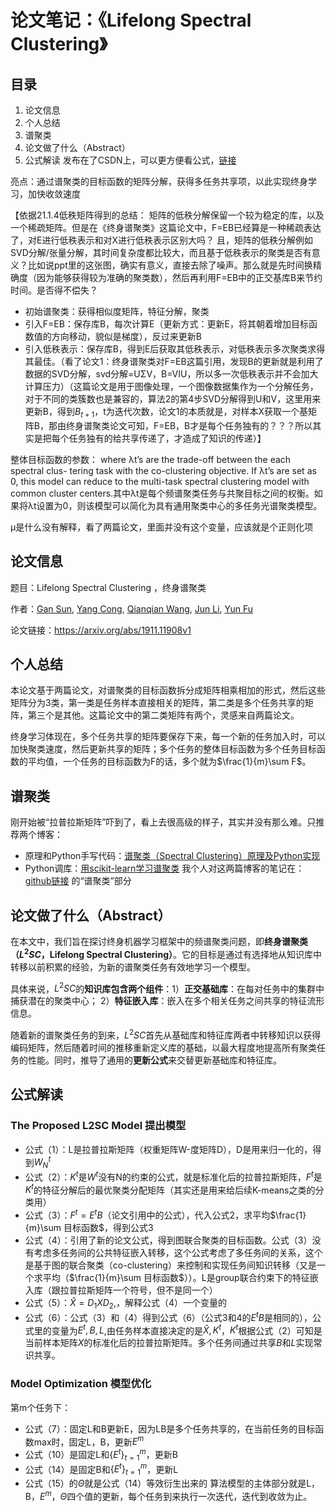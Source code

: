 # 论文笔记：《Lifelong Spectral Clustering》
## 目录
 1. 论文信息
 2. 个人总结
 3. 谱聚类
 4. 论文做了什么（Abstract）
 5. 公式解读
发布在了CSDN上，可以更方便看公式，[链接](https://blog.csdn.net/qq_33810513/article/details/110676203)

亮点：通过谱聚类的目标函数的矩阵分解，获得多任务共享项，以此实现终身学习，加快收敛速度

【依据21.1.4低秩矩阵得到的总结：
矩阵的低秩分解保留一个较为稳定的库，以及一个稀疏矩阵。但是在《终身谱聚类》这篇论文中，F=EB已经算是一种稀疏表达了，对E进行低秩表示和对X进行低秩表示区别大吗？
且，矩阵的低秩分解例如SVD分解/张量分解，其时间复杂度都比较大，而且基于低秩表示的聚类是否有意义？比如说ppt里的这张图，确实有意义，直接去除了噪声。那么就是先时间换精确度（因为能够获得较为准确的聚类数），然后再利用F=EB中的正交基库B来节约时间。是否得不偿失？

 - 初始谱聚类：获得相似度矩阵，特征分解，聚类
 - 引入F=EB：保存库B，每次计算E（更新方式：更新E，将其朝着增加目标函数值的方向移动，貌似是梯度），反过来更新B
 - 引入低秩表示：保存库B，得到E后获取其低秩表示，对低秩表示多次聚类求得其最佳。（看了论文1：终身谱聚类对F=EB这篇引用，发现B的更新就是利用了数据的SVD分解，svd分解=UΣV，B=VIU，所以多一次低秩表示并不会加大计算压力）（这篇论文是用于图像处理，一个图像数据集作为一个分解任务，对于不同的类簇数也是兼容的，算法2的第4步SVD分解得到U和V，这里用来更新B，得到$B_{t+1}$，t为迭代次数，论文1的本质就是，对样本X获取一个基矩阵B，那由终身谱聚类论文可知，F=EB，B才是每个任务独有的？？？所以其实是把每个任务独有的给共享传递了，才造成了知识的传递）】

整体目标函数的参数：
where λt’s are the trade-off between the each spectral clus-
tering task with the co-clustering objective. If λt’s are set as
0, this model can reduce to the multi-task spectral clustering
model with common cluster centers.其中λt是每个频谱聚类任务与共聚目标之间的权衡。如果将λt设置为0，则该模型可以简化为具有通用聚类中心的多任务光谱聚类模型。

μ是什么没有解释，看了两篇论文，里面并没有这个变量，应该就是个正则化项

## 论文信息
题目：Lifelong Spectral Clustering ，终身谱聚类

作者：[Gan Sun](https://arxiv.org/search/cs?searchtype=author&query=Sun%2C+G), [Yang Cong](https://arxiv.org/search/cs?searchtype=author&query=Cong%2C+Y), [Qianqian Wang](https://arxiv.org/search/cs?searchtype=author&query=Wang%2C+Q), [Jun Li](https://arxiv.org/search/cs?searchtype=author&query=Li%2C+J), [Yun Fu](https://arxiv.org/search/cs?searchtype=author&query=Fu%2C+Y)

论文链接：https://arxiv.org/abs/1911.11908v1

## 个人总结
本论文基于两篇论文，对谱聚类的目标函数拆分成矩阵相乘相加的形式，然后这些矩阵分为3类，第一类是任务样本直接相关的矩阵，第二类是多个任务共享的矩阵，第三个是其他。这篇论文中的第二类矩阵有两个，灵感来自两篇论文。

终身学习体现在，多个任务共享的矩阵要保存下来，每一个新的任务加入时，可以加快聚类速度，然后更新共享的矩阵；多个任务的整体目标函数为多个任务目标函数的平均值，一个任务的目标函数为F的话，多个就为$\frac{1}{m}\sum F$。

## 谱聚类
刚开始被“拉普拉斯矩阵”吓到了，看上去很高级的样子，其实并没有那么难。只推荐两个博客：
 - 原理和Python手写代码：[谱聚类（Spectral Clustering）原理及Python实现](https://blog.csdn.net/songbinxu/article/details/80838865)
 - Python调库：[用scikit-learn学习谱聚类](https://www.cnblogs.com/pinard/p/6235920.html)
 我个人对这两篇博客的笔记在：[github链接](https://github.com/Sneexy/WorkSpace/blob/4cf8e86b4994f8628abb1abe084c912cc7923823/DailyRecord/20-11-19.md#python%E5%9F%BA%E7%A1%80) 的“谱聚类”部分

## 论文做了什么（Abstract）
在本文中，我们旨在探讨终身机器学习框架中的频谱聚类问题，即**终身谱聚类（$L^2SC$，Lifelong Spectral Clustering）**。它的目标是通过有选择地从知识库中转移以前积累的经验，为新的谱聚类任务有效地学习一个模型。

具体来说，$L^2SC$的**知识库包含两个组件**：1）**正交基础库**：在每对任务中的集群中捕获潜在的聚类中心； 2）**特征嵌入库**：嵌入在多个相关任务之间共享的特征流形信息。

随着新的谱聚类任务的到来，$L^2SC$首先从基础库和特征库两者中转移知识以获得编码矩阵，然后随着时间的推移重新定义库的基础，以最大程度地提高所有聚类任务的性能。同时，推导了通用的**更新公式**来交替更新基础库和特征库。

## 公式解读
### The Proposed L2SC Model 提出模型
-   公式（1）：L是拉普拉斯矩阵（权重矩阵W-度矩阵D），D是用来归一化的，得到$W_N^t$
-   公式（2）：$K^t$是$W^t$没有N的约束的公式，就是标准化后的拉普拉斯矩阵，$F^t$是$K^t$的特征分解后的最优聚类分配矩阵（其实还是用来给后续K-means之类的分类用）
-   公式（3）：$F^t=E^tB$（论文引用中的公式），代入公式2，求平均$\frac{1}{m}\sum 目标函数$，得到公式3
-   公式（4）：引用了新的论文公式，得到图联合聚类的目标函数。公式（3）没有考虑多任务间的公共特征嵌入转移，这个公式考虑了多任务间的关系，这个是基于图的联合聚类（co-clustering）来控制和实现任务间知识转移（又是一个求平均（$\frac{1}{m}\sum 目标函数$））。L是group联合约束下的特征嵌入库（跟拉普拉斯矩阵一个符号，但不是同一个）
-   公式（5）：$\widehat{X}=D_1XD_2$,，解释公式（4）一个变量的
-   公式（6）：公式（3）和（4）得到公式（6）（公式3和4的$E^tB$是相同的），公式里的变量为$E^t,B,L$,由任务样本直接决定的是$\widehat{X},K^t$，$K^t$根据公式（2）可知是当前样本矩阵$X$的标准化后的拉普拉斯矩阵。多个任务间通过共享$B$和$L$实现常识共享。

### Model Optimization 模型优化
第m个任务下：
 - 公式（7）：固定L和B更新E，因为LB是多个任务共享的，在当前任务的目标函数max时，固定L，B，更新$E^m$
 - 公式（10）是固定L和$\{{E^t}\}_{t=1}^m$，更新B
 - 公式（14）是固定B和$\{{E^t}\}_{t=1}^m$，更新L
 - 公式（15）的$\Theta$就是公式（14）等效衍生出来的
 算法模型的主体部分就是L，B，$E^m$，$\Theta$四个值的更新，每个任务到来执行一次迭代，迭代到收敛为止。
